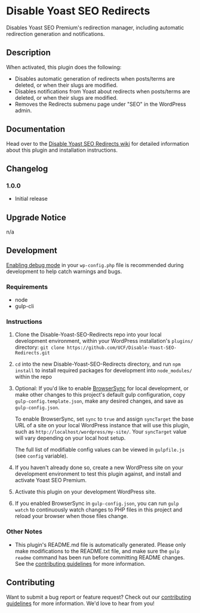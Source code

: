 # Disable Yoast SEO Redirects #

Disables Yoast SEO Premium's redirection manager, including automatic redirection generation and notifications.


## Description ##

When activated, this plugin does the following:
* Disables automatic generation of redirects when posts/terms are deleted, or when their slugs are modified.
* Disables notifications from Yoast about redirects when posts/terms are deleted, or when their slugs are modified.
* Removes the Redirects submenu page under "SEO" in the WordPress admin.


## Documentation ##

Head over to the [Disable Yoast SEO Redirects wiki](https://github.com/UCF/Disable-Yoast-SEO-Redirects/wiki) for detailed information about this plugin and installation instructions.


## Changelog ##

### 1.0.0 ###
* Initial release


## Upgrade Notice ##

n/a


## Development ##

[Enabling debug mode](https://codex.wordpress.org/Debugging_in_WordPress) in your `wp-config.php` file is recommended during development to help catch warnings and bugs.

### Requirements ###
* node
* gulp-cli

### Instructions ###
1. Clone the Disable-Yoast-SEO-Redirects repo into your local development environment, within your WordPress installation's `plugins/` directory: `git clone https://github.com/UCF/Disable-Yoast-SEO-Redirects.git`
2. `cd` into the new Disable-Yoast-SEO-Redirects directory, and run `npm install` to install required packages for development into `node_modules/` within the repo
3. Optional: If you'd like to enable [BrowserSync](https://browsersync.io) for local development, or make other changes to this project's default gulp configuration, copy `gulp-config.template.json`, make any desired changes, and save as `gulp-config.json`.

    To enable BrowserSync, set `sync` to `true` and assign `syncTarget` the base URL of a site on your local WordPress instance that will use this plugin, such as `http://localhost/wordpress/my-site/`.  Your `syncTarget` value will vary depending on your local host setup.

    The full list of modifiable config values can be viewed in `gulpfile.js` (see `config` variable).
4. If you haven't already done so, create a new WordPress site on your development environment to test this plugin against, and install and activate Yoast SEO Premium.
5. Activate this plugin on your development WordPress site.
6. If you enabled BrowserSync in `gulp-config.json`, you can run `gulp watch` to continuously watch changes to PHP files in this project and reload your browser when those files change.

### Other Notes ###
* This plugin's README.md file is automatically generated. Please only make modifications to the README.txt file, and make sure the `gulp readme` command has been run before committing README changes.  See the [contributing guidelines](https://github.com/UCF/Disable-Yoast-SEO-Redirects/blob/master/CONTRIBUTING.md) for more information.


## Contributing ##

Want to submit a bug report or feature request?  Check out our [contributing guidelines](https://github.com/UCF/Disable-Yoast-SEO-Redirects/blob/master/CONTRIBUTING.md) for more information.  We'd love to hear from you!
